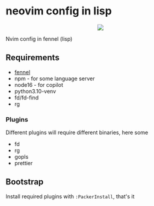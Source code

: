 # neovim config in lisp

<p align="center">
  <img src="https://imgs.xkcd.com/comics/lisp.jpg" />
</p>

Nvim config in fennel (lisp)

## Requirements

- [fennel](https://fennel-lang.org)
- npm - for some language server
- node16 - for copilot
- python3.10-venv
- fd/fd-find
- rg

### Plugins

Different plugins will require different binaries, here some

- fd
- rg
- gopls
- prettier

## Bootstrap

Install required plugins with `:PackerInstall`, that's it

